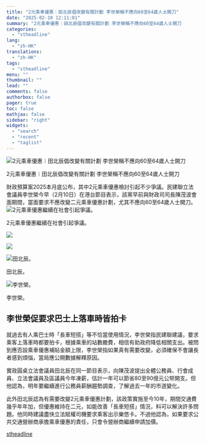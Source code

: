 ```yaml
---
title: "2元乘車優惠︱田北辰倡改變有關計劃 李世榮稱不應向60至64歲人士開刀"
date: "2025-02-10 12:11:01"
summary: "2元乘車優惠︱田北辰倡改變有關計劃 李世榮稱不應向60至64歲人士開刀       財政預算..."
categories:
  - "stheadline"
lang:
  - "zh-HK"
translations:
  - "zh-HK"
tags:
  - "stheadline"
menu: ""
thumbnail: ""
lead: ""
comments: false
authorbox: false
pager: true
toc: false
mathjax: false
sidebar: "right"
widgets:
  - "search"
  - "recent"
  - "taglist"
---
```


![2元乘車優惠︱田北辰倡改變有關計劃 李世榮稱不應向60至64歲人士開刀](https://image.stheadline.com/f/680p0/0x0/100/none/82a382e38948b18ca659885f2a1fe6c4/stheadline/inewsmedia/20250210/_2025021012080044567.jpg)

2元乘車優惠︱田北辰倡改變有關計劃 李世榮稱不應向60至64歲人士開刀




財政預算案2025本月底公布，其中2元乘車優惠檢討引起不少爭議。民建聯立法會議員李世榮今早（2月10日）在港台節目表示，該黨早前與財政司司長陳茂波會面期間，當面要求不應改變二元乘車優惠計劃，尤其不應向60至64歲人士開刀。
 ![2元乘車優惠繼續在社會引起爭議。](https://image.hkhl.hk/f/1024p0/0x0/100/none/04e5edef1b6d884df0b88a543caf4b26/2025-02/L14_0.jpg)


2元乘車優惠繼續在社會引起爭議。



 ![](https://image.hkhl.hk/f/1024p0/0x0/100/none/78b6752dd37370ea76ae752cafdf9d63/2025-02/L15_0.jpg)




 ![](https://image.hkhl.hk/f/1024p0/0x0/100/none/d7399a2ab279e3451ff86599adde861c/2025-02/L16_0.jpg)




 ![田北辰。](https://image.hkhl.hk/f/1024p0/0x0/100/none/d9cd4e9e700618b972660c5d983ec167/2025-02/L17.jpg)


田北辰。



 ![李世榮。](https://image.hkhl.hk/f/1024p0/0x0/100/none/af222d78229da5f86db5fda17c1b7905/2025-02/L18.jpg)


李世榮。




李世榮促要求巴士上落車時皆拍卡
---------------

就過去有人乘巴士時「長車短搭」等不恰當使用情況，李世榮指民建聯建議，要求乘客上落車時都要拍卡，根據乘車的站數繳費，相信有助政府降低相關支出。被問到應否設乘車優惠補貼金額上限，李世榮指如果真有需要改變，必須確保不會讓長者感到煩惱，當局應公開數據解釋原因。

實政圓桌立法會議員田北辰在同一節目表示，向陳茂波提出全體公務員、行會成員、立法會議員及區議員今年凍薪，估計一年可以節省80至90億元公帑開支。但他認為，明年要繼續進行公務員薪酬趨勢調查，了解過去一年的市道變化。

此外田北辰認為有需要改變2元乘車優惠計劃，該政策實施至今10年，期間交通費幾乎年年加，但優惠維持在二元，如能改善「長車短搭」情況，料可以解決許多問題。他同時建議盡快立法賦權司機要求乘客出示樂悠卡。不過他認為，如果要求公共交通營辦商承擔乘車優惠的責任，只會令營辦商繼續申請加價。

[stheadline](https://std.stheadline.com/realtime/article/2051844/即時-港聞-2元乘車優惠︱田北辰倡改變有關計劃-李世榮稱不應向60至64歲人士開刀)
